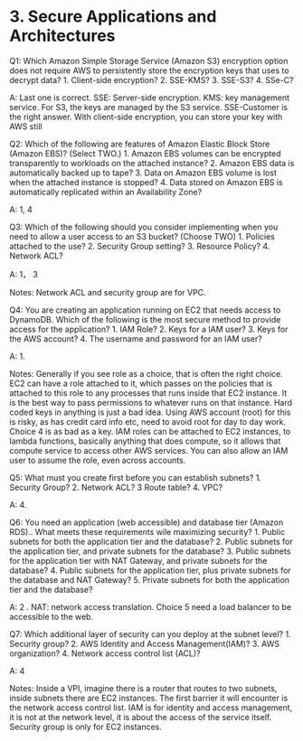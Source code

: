 # 3. Secure Applications and Architectures
Q1: Which Amazon Simple Storage Service (Amazon S3) encryption option does not require AWS to persistently store the encryption keys that uses to decrypt data? 1. Client-side encryption? 2. SSE-KMS? 3. SSE-S3? 4. SSe-C?

A: Last one is correct. SSE: Server-side encryption. KMS: key management service. For S3, the keys are managed by the S3 service. SSE-Customer is the right answer. With client-side encryption, you can store your key with AWS still

Q2: Which of the following are features of Amazon Elastic Block Store (Amazon EBS)? (Select TWO.) 1. Amazon EBS volumes can be encrypted transparently to workloads on the attached instance? 2. Amazon EBS data is automatically backed up to tape? 3. Data on Amazon EBS volume is lost when the attached instance is stopped? 4. Data stored on Amazon EBS is automatically replicated within an Availability Zone? 

A: 1, 4

Q3: Which of the following should you consider implementing when you need to allow a user access to an S3 bucket? (Choose TWO) 1. Policies attached to the use? 2. Security Group setting? 3. Resource Policy? 4. Network ACL? 

A: 1， 3

Notes: Network ACL and security group are for VPC. 

Q4: You are creating an application running on EC2 that needs access to DynamoDB. Which of the following is the most secure method to provide access for the application? 1. IAM Role? 2. Keys for a IAM user? 3. Keys for the AWS account? 4. The username and password for an IAM user?

A: 1. 

Notes: Generally if you see role as a choice, that is often the right choice. EC2 can have a role attached to it, which passes on the policies that is attached to this role to any processes that runs inside that EC2 instance. It is the best way to pass permissions to whatever runs on that instance. Hard coded keys in anything is just a bad idea. Using AWS account (root) for this is risky, as has credit card info etc, need to avoid root for day to day work. Choice 4 is as bad as a key. IAM roles can be attached to EC2 instances, to lambda functions, basically anything that does compute, so it allows that compute service to access other AWS services. You can also allow an IAM user to assume the role, even across accounts.  

Q5: What must you create first before you can establish subnets? 1. Security Group? 2. Network ACL? 3 Route table? 4. VPC?

A: 4. 

Q6: You need an application (web accessible) and database tier (Amazon RDS).. What meets these requirements wile maximizing security? 1. Public subnets for both the application tier and the database? 2. Public subnets for the application tier, and private subnets for the database? 3. Public subnets for the application tier with NAT Gateway, and private subnets for the database? 4. Public subnets for the application tier, plus private subnets for the database and NAT Gateway? 5. Private subnets for both the application tier and the database? 
 
A: 2 . NAT: network access translation. Choice 5 need a load balancer to be accessible to the web. 

Q7: Which additional layer of security can you deploy at the subnet level? 1. Security group? 2. AWS Identity and Access Management(IAM)? 3. AWS organization? 4. Network access control list (ACL)?

A: 4

Notes: Inside a VPI, imagine there is a router that routes to two subnets, inside subnets there are EC2 instances. The first barrier it will encounter is the network access control list. IAM is for identity and access management, it is not at the network level, it is about the access of the service itself. Security group is only for EC2 instances. 
















